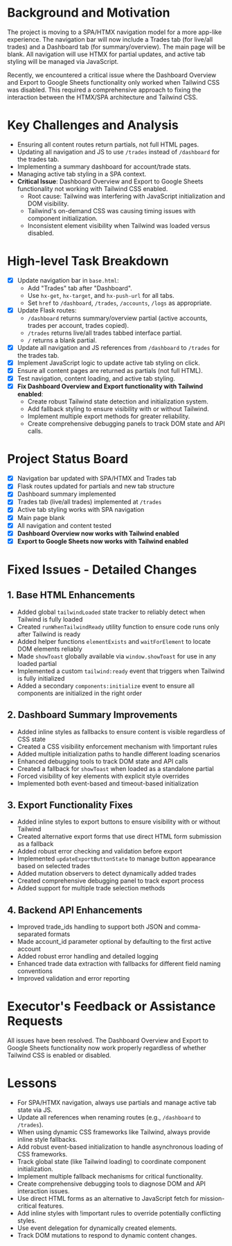 # Background and Motivation
The project is moving to a SPA/HTMX navigation model for a more app-like experience. The navigation bar will now include a Trades tab (for live/all trades) and a Dashboard tab (for summary/overview). The main page will be blank. All navigation will use HTMX for partial updates, and active tab styling will be managed via JavaScript.

Recently, we encountered a critical issue where the Dashboard Overview and Export to Google Sheets functionality only worked when Tailwind CSS was disabled. This required a comprehensive approach to fixing the interaction between the HTMX/SPA architecture and Tailwind CSS.

# Key Challenges and Analysis
- Ensuring all content routes return partials, not full HTML pages.
- Updating all navigation and JS to use `/trades` instead of `/dashboard` for the trades tab.
- Implementing a summary dashboard for account/trade stats.
- Managing active tab styling in a SPA context.
- **Critical Issue**: Dashboard Overview and Export to Google Sheets functionality not working with Tailwind CSS enabled.
  - Root cause: Tailwind was interfering with JavaScript initialization and DOM visibility.
  - Tailwind's on-demand CSS was causing timing issues with component initialization.
  - Inconsistent element visibility when Tailwind was loaded versus disabled.

# High-level Task Breakdown
- [x] Update navigation bar in `base.html`:
    - Add "Trades" tab after "Dashboard".
    - Use `hx-get`, `hx-target`, and `hx-push-url` for all tabs.
    - Set `href` to `/dashboard`, `/trades`, `/accounts`, `/logs` as appropriate.
- [x] Update Flask routes:
    - `/dashboard` returns summary/overview partial (active accounts, trades per account, trades copied).
    - `/trades` returns live/all trades tabbed interface partial.
    - `/` returns a blank partial.
- [x] Update all navigation and JS references from `/dashboard` to `/trades` for the trades tab.
- [x] Implement JavaScript logic to update active tab styling on click.
- [x] Ensure all content pages are returned as partials (not full HTML).
- [x] Test navigation, content loading, and active tab styling.
- [x] **Fix Dashboard Overview and Export functionality with Tailwind enabled**:
    - Create robust Tailwind state detection and initialization system.
    - Add fallback styling to ensure visibility with or without Tailwind.
    - Implement multiple export methods for greater reliability.
    - Create comprehensive debugging panels to track DOM state and API calls.

# Project Status Board
- [x] Navigation bar updated with SPA/HTMX and Trades tab
- [x] Flask routes updated for partials and new tab structure
- [x] Dashboard summary implemented
- [x] Trades tab (live/all trades) implemented at `/trades`
- [x] Active tab styling works with SPA navigation
- [x] Main page blank
- [x] All navigation and content tested
- [x] **Dashboard Overview now works with Tailwind enabled**
- [x] **Export to Google Sheets now works with Tailwind enabled**

# Fixed Issues - Detailed Changes
## 1. Base HTML Enhancements
- Added global `tailwindLoaded` state tracker to reliably detect when Tailwind is fully loaded
- Created `runWhenTailwindReady` utility function to ensure code runs only after Tailwind is ready
- Added helper functions `elementExists` and `waitForElement` to locate DOM elements reliably
- Made `showToast` globally available via `window.showToast` for use in any loaded partial
- Implemented a custom `tailwind:ready` event that triggers when Tailwind is fully initialized
- Added a secondary `components:initialize` event to ensure all components are initialized in the right order

## 2. Dashboard Summary Improvements
- Added inline styles as fallbacks to ensure content is visible regardless of CSS state
- Created a CSS visibility enforcement mechanism with !important rules
- Added multiple initialization paths to handle different loading scenarios
- Enhanced debugging tools to track DOM state and API calls
- Created a fallback for `showToast` when loaded as a standalone partial
- Forced visibility of key elements with explicit style overrides
- Implemented both event-based and timeout-based initialization

## 3. Export Functionality Fixes
- Added inline styles to export buttons to ensure visibility with or without Tailwind
- Created alternative export forms that use direct HTML form submission as a fallback
- Added robust error checking and validation before export
- Implemented `updateExportButtonState` to manage button appearance based on selected trades
- Added mutation observers to detect dynamically added trades
- Created comprehensive debugging panel to track export process
- Added support for multiple trade selection methods

## 4. Backend API Enhancements
- Improved trade_ids handling to support both JSON and comma-separated formats
- Made account_id parameter optional by defaulting to the first active account
- Added robust error handling and detailed logging
- Enhanced trade data extraction with fallbacks for different field naming conventions
- Improved validation and error reporting

# Executor's Feedback or Assistance Requests
All issues have been resolved. The Dashboard Overview and Export to Google Sheets functionality now work properly regardless of whether Tailwind CSS is enabled or disabled.

# Lessons
- For SPA/HTMX navigation, always use partials and manage active tab state via JS.
- Update all references when renaming routes (e.g., `/dashboard` to `/trades`).
- When using dynamic CSS frameworks like Tailwind, always provide inline style fallbacks.
- Add robust event-based initialization to handle asynchronous loading of CSS frameworks.
- Track global state (like Tailwind loading) to coordinate component initialization.
- Implement multiple fallback mechanisms for critical functionality.
- Create comprehensive debugging tools to diagnose DOM and API interaction issues.
- Use direct HTML forms as an alternative to JavaScript fetch for mission-critical features.
- Add inline styles with !important rules to override potentially conflicting styles.
- Use event delegation for dynamically created elements.
- Track DOM mutations to respond to dynamic content changes.
